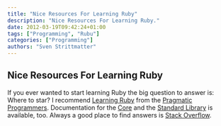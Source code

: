```yaml
---
title: "Nice Resources For Learning Ruby"
description: "Nice Resources For Learning Ruby."
date: 2012-03-19T09:42:24+01:00
tags: ["Programming", "Rubu"]
categories: ["Programming"]
authors: "Sven Strittmatter"
---
```


## Nice Resources For Learning Ruby

If you ever  wanted to start learning  Ruby the big question to  answer is: Where
to star?  I recommend  [Learning Ruby][1]  from the  [Pragmatic Programmers][2].
Documentation for the [Core][3] and  the [Standard Library][4] is available, too.
Always a good place to find answers is [Stack Overflow][5].

[1]: http://www.ruby-doc.org/docs/ProgrammingRuby/
[2]: http://pragprog.com/
[3]: http://www.ruby-doc.org/core-1.9.3/
[4]: http://www.ruby-doc.org/stdlib-1.9.3/
[5]: http://stackoverflow.com/